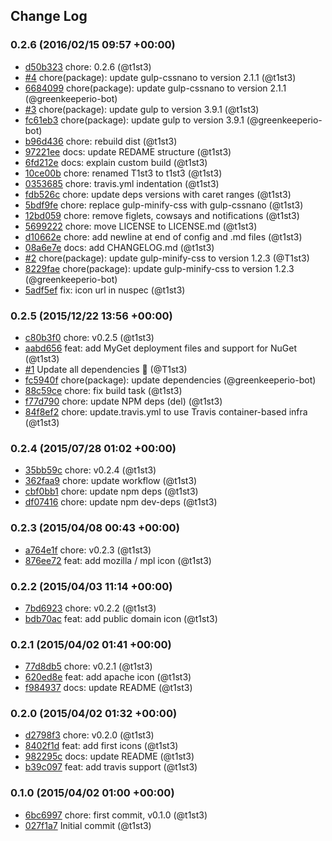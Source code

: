 ## Change Log

### 0.2.6 (2016/02/15 09:57 +00:00)
- [d50b323](https://github.com/legacy-icons/license-icons/commit/d50b323c958adc223e65cc0ff350a9730c1ef95a) chore: 0.2.6 (@t1st3)
- [#4](https://github.com/legacy-icons/license-icons/pull/4) chore(package): update gulp-cssnano to version 2.1.1 (@t1st3)
- [6684099](https://github.com/legacy-icons/license-icons/commit/66840995e084554f5a36b0a710a2a9857870f426) chore(package): update gulp-cssnano to version 2.1.1 (@greenkeeperio-bot)
- [#3](https://github.com/legacy-icons/license-icons/pull/3) chore(package): update gulp to version 3.9.1 (@t1st3)
- [fc61eb3](https://github.com/legacy-icons/license-icons/commit/fc61eb3c3445d4600698eebc79228e03efe60367) chore(package): update gulp to version 3.9.1 (@greenkeeperio-bot)
- [b96d436](https://github.com/legacy-icons/license-icons/commit/b96d436f27caa4247f0f7a18cb5f5bd08b229c05) chore: rebuild dist (@t1st3)
- [97221ee](https://github.com/legacy-icons/license-icons/commit/97221eec48137d4c7b979bd5d8543d19769a3327) docs: update REDAME structure (@t1st3)
- [6fd212e](https://github.com/legacy-icons/license-icons/commit/6fd212e545ec95d7bca6c7a2d4cf5efa3bae9ba3) docs: explain custom build (@t1st3)
- [10ce00b](https://github.com/legacy-icons/license-icons/commit/10ce00bac2ed78119cdeff25d7c73ec9652c0516) chore: renamed T1st3 to t1st3 (@t1st3)
- [0353685](https://github.com/legacy-icons/license-icons/commit/03536859e8507860811bf6fbd78fbb07e4bf2f2c) chore: travis.yml indentation (@t1st3)
- [fdb526c](https://github.com/legacy-icons/license-icons/commit/fdb526c657487d6adb34ca284f38adfd68175687) chore: update deps versions with caret ranges (@t1st3)
- [5bdf9fe](https://github.com/legacy-icons/license-icons/commit/5bdf9fe130f13661de01b61fcc0dee1b8162fcfc) chore: replace gulp-minify-css with gulp-cssnano (@t1st3)
- [12bd059](https://github.com/legacy-icons/license-icons/commit/12bd059c01bef88d9ee3ce62fc0ec2cdce51f74b) chore: remove figlets, cowsays and notifications (@t1st3)
- [5699222](https://github.com/legacy-icons/license-icons/commit/5699222a0e8d6efccd0a34bc6bdf7728971dd296) chore: move LICENSE to LICENSE.md (@t1st3)
- [d10662e](https://github.com/legacy-icons/license-icons/commit/d10662e8e29fda33911ae2bf7b12cedf8d316a97) chore: add newline at end of config and .md files (@t1st3)
- [08a6e7e](https://github.com/legacy-icons/license-icons/commit/08a6e7e7d5e3a6d7fffd6554c625d4bb6cfada5a) docs: add CHANGELOG.md (@t1st3)
- [#2](https://github.com/legacy-icons/license-icons/pull/2) chore(package): update gulp-minify-css to version 1.2.3 (@T1st3)
- [8229fae](https://github.com/legacy-icons/license-icons/commit/8229fae42a7ae1aaad7f42e5268d4b99515433c8) chore(package): update gulp-minify-css to version 1.2.3 (@greenkeeperio-bot)
- [5adf5ef](https://github.com/legacy-icons/license-icons/commit/5adf5ef7737622ba98bfd3e1d73229436200725e) fix: icon url in nuspec (@t1st3)

### 0.2.5 (2015/12/22 13:56 +00:00)
- [c80b3f0](https://github.com/legacy-icons/license-icons/commit/c80b3f0e3d6c4689c0bb98eab1ee1655715f11c9) chore: v0.2.5 (@t1st3)
- [aabd656](https://github.com/legacy-icons/license-icons/commit/aabd6568396b5e8cb878b4cea053adbea476f0e6) feat: add MyGet deployment files and support for NuGet (@t1st3)
- [#1](https://github.com/legacy-icons/license-icons/pull/1) Update all dependencies 🌴 (@T1st3)
- [fc5940f](https://github.com/legacy-icons/license-icons/commit/fc5940f141099e5407c43a786781946063342bed) chore(package): update dependencies (@greenkeeperio-bot)
- [88c59ce](https://github.com/legacy-icons/license-icons/commit/88c59cea8b703f3c9dfcd80166e814c0213193c5) chore: fix build task (@t1st3)
- [f77d790](https://github.com/legacy-icons/license-icons/commit/f77d79092f108af0534e2759f331c377d1f6d7b2) chore: update NPM deps (del) (@t1st3)
- [84f8ef2](https://github.com/legacy-icons/license-icons/commit/84f8ef2a2b167489147a2c5246d4ab20a4857625) chore: update.travis.yml to use Travis container-based infra (@t1st3)

### 0.2.4 (2015/07/28 01:02 +00:00)
- [35bb59c](https://github.com/legacy-icons/license-icons/commit/35bb59cb4fb5cf322b2c7b76a13b2e59b8cf350b) chore: v0.2.4 (@t1st3)
- [362faa9](https://github.com/legacy-icons/license-icons/commit/362faa98147d5e1d2d88bc1cff97a9cbc5b61fce) chore: update workflow (@t1st3)
- [cbf0bb1](https://github.com/legacy-icons/license-icons/commit/cbf0bb11721f1e380a9cb15f7043167e69e2d0be) chore: update npm deps (@t1st3)
- [df07416](https://github.com/legacy-icons/license-icons/commit/df07416f505b0bd47a191f5abad76d335a0bfcba) chore: update npm dev-deps (@t1st3)

### 0.2.3 (2015/04/08 00:43 +00:00)
- [a764e1f](https://github.com/legacy-icons/license-icons/commit/a764e1fdc7d830a0df615ece2e5344ce5ef52030) chore: v0.2.3 (@t1st3)
- [876ee72](https://github.com/legacy-icons/license-icons/commit/876ee728e4772a5dcd2523389805a50acfb90055) feat: add mozilla / mpl icon (@t1st3)

### 0.2.2 (2015/04/03 11:14 +00:00)
- [7bd6923](https://github.com/legacy-icons/license-icons/commit/7bd6923150afc7c9c5303fe5d6ecf9cad8c8d7c1) chore: v0.2.2 (@t1st3)
- [bdb70ac](https://github.com/legacy-icons/license-icons/commit/bdb70ac0a50b202c2911e444bbca81b7111d7aee) feat: add public domain icon (@t1st3)

### 0.2.1 (2015/04/02 01:41 +00:00)
- [77d8db5](https://github.com/legacy-icons/license-icons/commit/77d8db5d379ef566b7a12e4e2e71d26d33855c4b) chore: v0.2.1 (@t1st3)
- [620ed8e](https://github.com/legacy-icons/license-icons/commit/620ed8edaad3bcaabcb46d112dd7df60cb7b174b) feat: add apache icon (@t1st3)
- [f984937](https://github.com/legacy-icons/license-icons/commit/f984937c1ee09d92378a1f33c41c6de79a5672b0) docs: update README (@t1st3)

### 0.2.0 (2015/04/02 01:32 +00:00)
- [d2798f3](https://github.com/legacy-icons/license-icons/commit/d2798f3e4c37948b9464d277397431e39a7d15e3) chore: v0.2.0 (@t1st3)
- [8402f1d](https://github.com/legacy-icons/license-icons/commit/8402f1d743c8b2c7b435fcf7ef5c1a8799c7a5bc) feat: add first icons (@t1st3)
- [982295c](https://github.com/legacy-icons/license-icons/commit/982295cb7628712a1a5849b75eed63266b34052c) docs: update README (@t1st3)
- [b39c097](https://github.com/legacy-icons/license-icons/commit/b39c097f660630eab30945004db8f03f1d796524) feat: add travis support (@t1st3)

### 0.1.0 (2015/04/02 01:00 +00:00)
- [6bc6997](https://github.com/legacy-icons/license-icons/commit/6bc6997aeacec2b2609b124d25eb658ddf1011e2) chore: first commit, v0.1.0 (@t1st3)
- [027f1a7](https://github.com/legacy-icons/license-icons/commit/027f1a7add56900643d1039ecc29abdf4041412f) Initial commit (@t1st3)